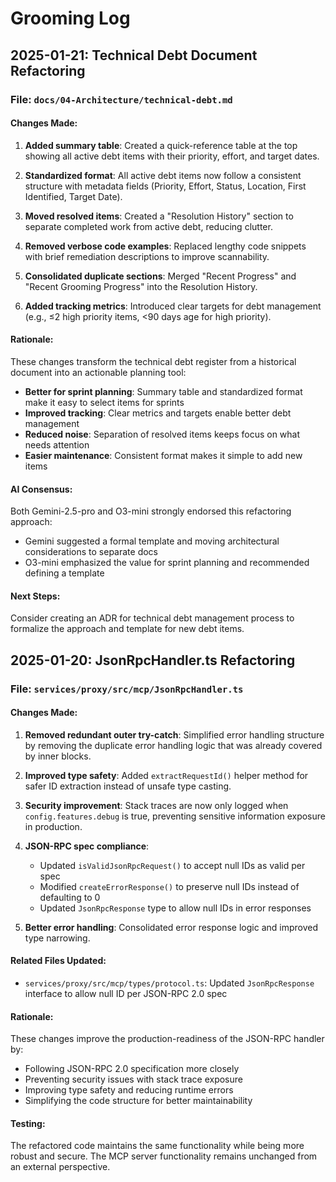 # Grooming Log

## 2025-01-21: Technical Debt Document Refactoring

### File: `docs/04-Architecture/technical-debt.md`

#### Changes Made:

1. **Added summary table**: Created a quick-reference table at the top showing all active debt items with their priority, effort, and target dates.

2. **Standardized format**: All active debt items now follow a consistent structure with metadata fields (Priority, Effort, Status, Location, First Identified, Target Date).

3. **Moved resolved items**: Created a "Resolution History" section to separate completed work from active debt, reducing clutter.

4. **Removed verbose code examples**: Replaced lengthy code snippets with brief remediation descriptions to improve scannability.

5. **Consolidated duplicate sections**: Merged "Recent Progress" and "Recent Grooming Progress" into the Resolution History.

6. **Added tracking metrics**: Introduced clear targets for debt management (e.g., ≤2 high priority items, <90 days age for high priority).

#### Rationale:

These changes transform the technical debt register from a historical document into an actionable planning tool:

- **Better for sprint planning**: Summary table and standardized format make it easy to select items for sprints
- **Improved tracking**: Clear metrics and targets enable better debt management
- **Reduced noise**: Separation of resolved items keeps focus on what needs attention
- **Easier maintenance**: Consistent format makes it simple to add new items

#### AI Consensus:

Both Gemini-2.5-pro and O3-mini strongly endorsed this refactoring approach:

- Gemini suggested a formal template and moving architectural considerations to separate docs
- O3-mini emphasized the value for sprint planning and recommended defining a template

#### Next Steps:

Consider creating an ADR for technical debt management process to formalize the approach and template for new debt items.

## 2025-01-20: JsonRpcHandler.ts Refactoring

### File: `services/proxy/src/mcp/JsonRpcHandler.ts`

#### Changes Made:

1. **Removed redundant outer try-catch**: Simplified error handling structure by removing the duplicate error handling logic that was already covered by inner blocks.

2. **Improved type safety**: Added `extractRequestId()` helper method for safer ID extraction instead of unsafe type casting.

3. **Security improvement**: Stack traces are now only logged when `config.features.debug` is true, preventing sensitive information exposure in production.

4. **JSON-RPC spec compliance**:
   - Updated `isValidJsonRpcRequest()` to accept null IDs as valid per spec
   - Modified `createErrorResponse()` to preserve null IDs instead of defaulting to 0
   - Updated `JsonRpcResponse` type to allow null IDs in error responses

5. **Better error handling**: Consolidated error response logic and improved type narrowing.

#### Related Files Updated:

- `services/proxy/src/mcp/types/protocol.ts`: Updated `JsonRpcResponse` interface to allow null ID per JSON-RPC 2.0 spec

#### Rationale:

These changes improve the production-readiness of the JSON-RPC handler by:

- Following JSON-RPC 2.0 specification more closely
- Preventing security issues with stack trace exposure
- Improving type safety and reducing runtime errors
- Simplifying the code structure for better maintainability

#### Testing:

The refactored code maintains the same functionality while being more robust and secure. The MCP server functionality remains unchanged from an external perspective.

